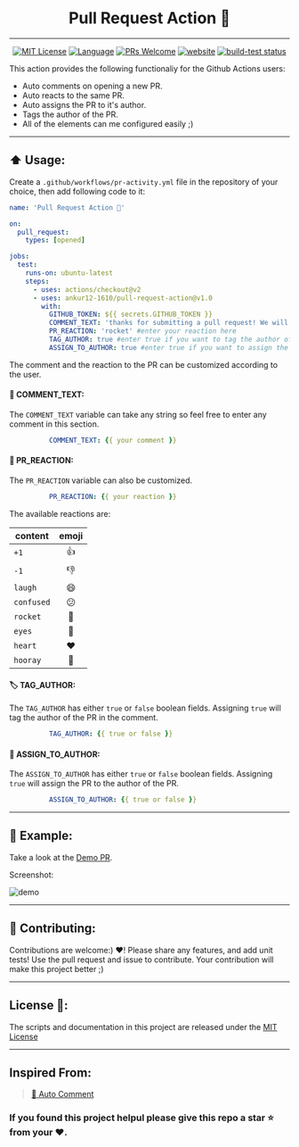 <h1 align="center">Pull Request Action 🚀</h1>

---

<p align="center">
  <a href="/wow-actions/auto-comment/blob/master/LICENSE"><img alt="MIT License" src="https://img.shields.io/github/license/ankur12-1610/pull-request-action?style=flat-square"></a>
  <a href="https://www.typescriptlang.org" rel="nofollow"><img alt="Language" src="https://img.shields.io/badge/language-TypeScript-blue.svg?style=flat-square"></a>
  <a href="https://github.com/ankur12-1610/pull-request-action/pulls"><img alt="PRs Welcome" src="https://img.shields.io/badge/PRs-Welcome-brightgreen.svg?style=flat-square" ></a>
  <a href="https://github.com/marketplace/actions/pr-activity-action" rel="nofollow"><img alt="website" src="https://img.shields.io/static/v1?label=&labelColor=505050&message=Marketplace&color=0076D6&style=flat-square&logo=google-chrome&logoColor=0076D6" ></a>  <a href="https://github.com/ankur12-1610/pull-request-action/actions?query=workflow%3Abuild-test"><img alt="build-test status" src="https://github.com/actions/setup-node/workflows/build-test/badge.svg"></a>
</p>

This action provides the following functionaliy for the Github Actions users:

- Auto comments on opening a new PR.
- Auto reacts to the same PR.
- Auto assigns the PR to it's author.
- Tags the author of the PR.
- All of the elements can me configured easily ;)

---

## :arrow_up: Usage:
Create a `.github/workflows/pr-activity.yml` file in the repository of your choice, then add following code to it:
```yaml
name: 'Pull Request Action 🚀'

on: 
  pull_request:
    types: [opened]

jobs:
  test:
    runs-on: ubuntu-latest
    steps:
      - uses: actions/checkout@v2
      - uses: ankur12-1610/pull-request-action@v1.0
        with:
          GITHUB_TOKEN: ${{ secrets.GITHUB_TOKEN }}
          COMMENT_TEXT: 'thanks for submitting a pull request! We will try to review it as soon as we can :)'  #enter your custom comment in the content variable
          PR_REACTION: 'rocket' #enter your reaction here
          TAG_AUTHOR: true #enter true if you want to tag the author of the pull request
          ASSIGN_TO_AUTHOR: true #enter true if you want to assign the pull request to the author of the pull request
```
The comment and the reaction to the PR can be customized according to the user.

####  💬 COMMENT_TEXT:
The `COMMENT_TEXT` variable can take any string so feel free to enter any comment in this section.
```yaml
          COMMENT_TEXT: {{ your comment }}
```

#### 🚀 PR_REACTION:
The `PR_REACTION` variable can also be customized.
```yaml
          PR_REACTION: {{ your reaction }}
```
The available reactions are:

| content    | emoji |
| ---------- | :-----: |
| `+1`       | 👍    |
| `-1`       | 👎    |
| `laugh`    | 😄    |
| `confused` | 😕    |
| `rocket`   | 🚀    |
| `eyes`     | 👀    |
| `heart`    | ❤️    |
| `hooray`   | 🎉    |

#### 🏷️ TAG_AUTHOR:
The `TAG_AUTHOR` has either `true` or `false` boolean fields. Assigning `true` will tag the author of the PR in the comment.
```yaml
          TAG_AUTHOR: {{ true or false }}
```

#### 🏁 ASSIGN_TO_AUTHOR:
The `ASSIGN_TO_AUTHOR` has either `true` or `false` boolean fields. Assigning `true` will assign the PR to the author of the PR.
```yaml
          ASSIGN_TO_AUTHOR: {{ true or false }}
```

---

## 🍠 Example:
Take a look at the [Demo PR](https://github.com/ankur12-1610/pull-request-action/pull/10).
<p>Screenshot:</p>

![demo](https://user-images.githubusercontent.com/76884959/147635312-88be8a7d-9c9d-4129-8dd3-858397b7faaa.png)

---

## 🤝 Contributing:
Contributions are welcome:) :hearts:! Please share any features, and add unit tests! Use the pull request and issue to contribute. Your contribution will make this project better ;)

---

##  License 🔖:

The scripts and documentation in this project are released under the [MIT License](LICENSE)

---

## Inspired From:

> [:speech_balloon: Auto Comment](https://github.com/wow-actions/auto-comment)

### If you found this project helpul please give this repo a **star** ⭐ from your ♥.
